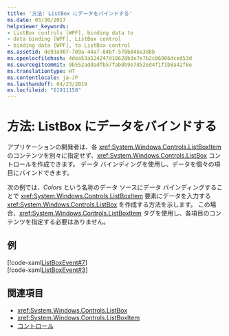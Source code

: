 ```yaml
---
title: '方法: ListBox にデータをバインドする'
ms.date: 03/30/2017
helpviewer_keywords:
- ListBox controls [WPF], binding data to
- data binding [WPF], ListBox control
- binding data [WPF], to ListBox control
ms.assetid: de93a907-709a-44a7-84bf-578b846a3d8b
ms.openlocfilehash: 4dea53a524247d18628b3e7e7b2c06906dced53d
ms.sourcegitcommit: 9b552addadfb57fab0b9e7852ed4f1f1b8a42f8e
ms.translationtype: HT
ms.contentlocale: ja-JP
ms.lasthandoff: 04/23/2019
ms.locfileid: "61911158"
---
```

# <a name="how-to-bind-a-listbox-to-data"></a>方法: ListBox にデータをバインドする
アプリケーションの開発者は、各 <xref:System.Windows.Controls.ListBoxItem> のコンテンツを別々に指定せず、<xref:System.Windows.Controls.ListBox> コントロールを作成できます。 データ バインディングを使用し、データを個々の項目にバインドできます。  
  
 次の例では、*Colors* という名称のデータ ソースにデータ バインディングすることで <xref:System.Windows.Controls.ListBoxItem> 要素にデータを入力する <xref:System.Windows.Controls.ListBox> を作成する方法を示します。 この場合、<xref:System.Windows.Controls.ListBoxItem> タグを使用し、各項目のコンテンツを指定する必要はありません。  
  
## <a name="example"></a>例  
 [!code-xaml[ListBoxEvent#7](~/samples/snippets/csharp/VS_Snippets_Wpf/ListBoxEvent/CSharp/Pane1.xaml#7)]  
[!code-xaml[ListBoxEvent#3](~/samples/snippets/csharp/VS_Snippets_Wpf/ListBoxEvent/CSharp/Pane1.xaml#3)]  
  
## <a name="see-also"></a>関連項目

- <xref:System.Windows.Controls.ListBox>
- <xref:System.Windows.Controls.ListBoxItem>
- [コントロール](../advanced/optimizing-performance-controls.md)
